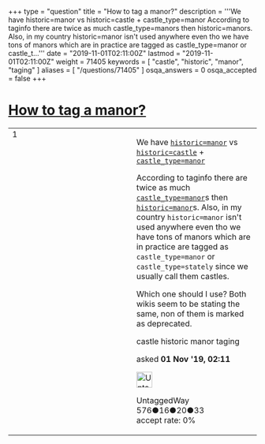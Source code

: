 +++
type = "question"
title = "How to tag a manor?"
description = '''We have historic=manor vs historic=castle + castle_type=manor According to taginfo there are twice as much castle_type=manors then historic=manors. Also, in my country historic=manor isn&#x27;t used anywhere even tho we have tons of manors which are in practice are tagged as castle_type=manor or castle_t...'''
date = "2019-11-01T02:11:00Z"
lastmod = "2019-11-01T02:11:00Z"
weight = 71405
keywords = [ "castle", "historic", "manor", "taging" ]
aliases = [ "/questions/71405" ]
osqa_answers = 0
osqa_accepted = false
+++

<div class="headNormal">

# [How to tag a manor?](/questions/71405/how-to-tag-a-manor)

</div>

<div id="main-body">

<div id="askform">

<table id="question-table" style="width:100%;">
<colgroup>
<col style="width: 50%" />
<col style="width: 50%" />
</colgroup>
<tbody>
<tr>
<td style="width: 30px; vertical-align: top"><div class="vote-buttons">
<span id="post-71405-upvote" class="ajax-command post-vote up" rel="nofollow" title="I like this post (click again to cancel)"> </span>
<div id="post-71405-score" class="post-score" title="current number of votes">
1
</div>
<span id="post-71405-downvote" class="ajax-command post-vote down" rel="nofollow" title="I dont like this post (click again to cancel)"> </span> <span id="favorite-mark" class="ajax-command favorite-mark" rel="nofollow" title="mark/unmark this question as favorite (click again to cancel)"> </span>
<div id="favorite-count" class="favorite-count">
&#10;</div>
</div></td>
<td><div id="item-right">
<div class="question-body">
<p>We have <a href="https://wiki.openstreetmap.org/wiki/Tag:historic%3Dmanor"><code>historic=manor</code></a> vs <a href="https://wiki.openstreetmap.org/wiki/Tag:historic%3Dcastle"><code>historic=castle</code></a> + <a href="https://wiki.openstreetmap.org/wiki/Tag:castle_type%3Dmanor"><code>castle_type=manor</code></a></p>
<p>According to taginfo there are twice as much <a href="https://taginfo.openstreetmap.org/tags/?key=castle_type&amp;value=manor"><code>castle_type=manor</code></a>s then <a href="https://taginfo.openstreetmap.org/tags/?key=historic&amp;value=manor"><code>historic=manor</code></a>s. Also, in my country <code>historic=manor</code> isn't used anywhere even tho we have tons of manors which are in practice are tagged as <code>castle_type=manor</code> or <code>castle_type=stately</code> since we usually call them castles.</p>
<p>Which one should I use? Both wikis seem to be stating the same, non of them is marked as deprecated.</p>
</div>
<div id="question-tags" class="tags-container tags">
<span class="post-tag tag-link-castle" rel="tag" title="see questions tagged &#39;castle&#39;">castle</span> <span class="post-tag tag-link-historic" rel="tag" title="see questions tagged &#39;historic&#39;">historic</span> <span class="post-tag tag-link-manor" rel="tag" title="see questions tagged &#39;manor&#39;">manor</span> <span class="post-tag tag-link-taging" rel="tag" title="see questions tagged &#39;taging&#39;">taging</span>
</div>
<div id="question-controls" class="post-controls">
&#10;</div>
<div class="post-update-info-container">
<div class="post-update-info post-update-info-user">
<p>asked <strong>01 Nov '19, 02:11</strong></p>
<img src="https://secure.gravatar.com/avatar/a9715d60e31c91a442c2dacefdc1dae9?s=32&amp;d=identicon&amp;r=g" class="gravatar" width="32" height="32" alt="UntaggedWay&#39;s gravatar image" />
<p><span>UntaggedWay</span><br />
<span class="score" title="576 reputation points">576</span><span title="16 badges"><span class="badge1">●</span><span class="badgecount">16</span></span><span title="20 badges"><span class="silver">●</span><span class="badgecount">20</span></span><span title="33 badges"><span class="bronze">●</span><span class="badgecount">33</span></span><br />
<span class="accept_rate" title="Rate of the user&#39;s accepted answers">accept rate:</span> <span title="UntaggedWay has no accepted answers">0%</span></p>
</div>
</div>
<div id="comments-container-71405" class="comments-container">
&#10;</div>
<div id="comment-tools-71405" class="comment-tools">
&#10;</div>
<div class="clear">
&#10;</div>
<div id="comment-71405-form-container" class="comment-form-container">
&#10;</div>
<div class="clear">
&#10;</div>
</div></td>
</tr>
</tbody>
</table>

</div>

</div>

